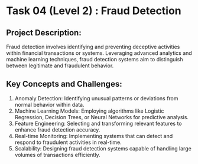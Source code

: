 # Task 04 (Level 2) : Fraud Detection

## Project Description: 
Fraud detection involves identifying and preventing deceptive activities within financial transactions or systems. Leveraging advanced analytics and machine learning techniques, fraud detection systems aim to distinguish between legitimate and fraudulent behavior. 

## Key Concepts and Challenges: 
1. Anomaly Detection: Identifying unusual patterns or deviations from normal behavior within data. 
2. Machine Learning Models: Employing algorithms like Logistic Regression, Decision Trees, or Neural Networks for predictive analysis. 
3. Feature Engineering: Selecting and transforming relevant features to enhance fraud detection accuracy. 
4. Real-time Monitoring: Implementing systems that can detect and respond to fraudulent activities in real-time. 
5. Scalability: Designing fraud detection systems capable of handling large volumes of transactions efficiently.
